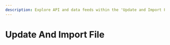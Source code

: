 ```yaml
---
description: Explore API and data feeds within the 'Update and Import File' documentation.
---
```


# Update And Import File

